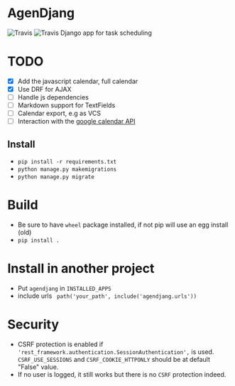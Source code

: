 # AgenDjang
![Travis](https://img.shields.io/badge/Python%20-3.8-brightgreen.svg?style=plastic) ![Travis](https://img.shields.io/badge/Django%20-3.2.9-brightgreen.svg?style=plastic)
Django app for task scheduling


# TODO
- [X] Add the javascript calendar, full calendar
- [X] Use DRF for AJAX
- [ ] Handle js dependencies
- [ ] Markdown support for TextFields
- [ ] Calendar export, e.g as VCS
- [ ] Interaction with the [google calendar API](https://developers.google.com/google-apps/calendar/quickstart/python)

## Install
- `pip install -r requirements.txt`
- `python manage.py makemigrations` 
- `python manage.py migrate`

# Build
- Be sure to have `wheel` package installed, if not pip will use an egg install (old)
- `pip install .`

# Install in another project
- Put `agendjang` in `INSTALLED_APPS`
- include urls ` path('your_path', include('agendjang.urls'))`

# Security
- CSRF protection is enabled if `'rest_framework.authentication.SessionAuthentication',` is used. 
 `CSRF_USE_SESSIONS` and `CSRF_COOKIE_HTTPONLY` should be at default "False" value.
 - If no user is logged, it still works but there is no `CSRF` protection indeed. 
